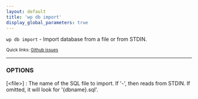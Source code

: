 ```yaml
---
layout: default
title: 'wp db import'
display_global_parameters: true
---
```


`wp db import` - Import database from a file or from STDIN.

<small>Quick links: <a href="https://github.com/wp-cli/wp-cli/issues?q=is%3Aopen+label%3Acommand%3Aimport+sort%3Aupdated-desc">Github issues</a></small>

<hr />

### OPTIONS

[&lt;file&gt;]
: The name of the SQL file to import. If '-', then reads from STDIN. If omitted, it will look for '{dbname}.sql'.



